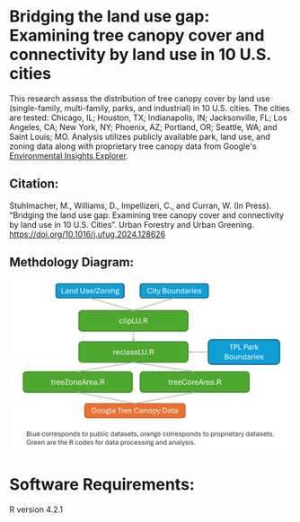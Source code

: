 # Bridging the land use gap: Examining tree canopy cover and connectivity by land use in 10 U.S. cities
This research assess the distribution of tree canopy cover by land use (single-family, multi-family, parks, and industrial) in 10 U.S. cities. The cities are tested: Chicago, IL; Houston, TX; Indianapolis, IN; Jacksonville, FL; Los Angeles, CA; New York, NY; Phoenix, AZ; Portland, OR; Seattle, WA; and Saint Louis; MO. Analysis utilizes publicly available park, land use, and zoning data along with proprietary tree canopy data from Google's [Environmental Insights Explorer](https://insights.sustainability.google/).

## Citation:
Stuhlmacher, M., Williams, D., Impellizeri, C., and Curran, W. (In Press). “Bridging the land use gap: Examining tree canopy cover and connectivity by land use in 10 U.S. Cities”. Urban Forestry and Urban Greening. https://doi.org/10.1016/j.ufug.2024.128626

## Methdology Diagram:
![alt text](WorkflowDiagram.PNG "Methodology Diagram")

# Software Requirements:
R version 4.2.1
